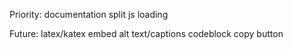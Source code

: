 Priority:
documentation
split js loading

Future:
latex/katex
embed alt text/captions
codeblock copy button
